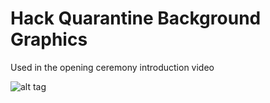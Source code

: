 # Hack Quarantine Background Graphics

Used in the opening ceremony introduction video

![alt tag](green_rain.gif)
